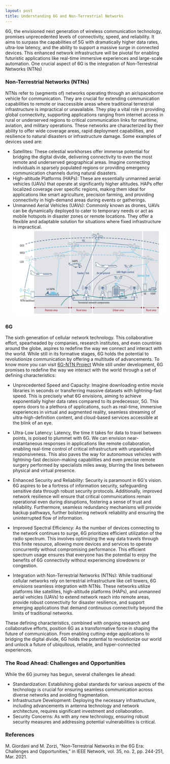 ```yaml
---
layout: post
title: Understanding 6G and Non-Terrestrial Networks
---
```

6G, the envisioned next generation of wireless communication technology, promises unprecedented levels of connectivity, speed, and reliability. It aims to surpass the capabilities of 5G with dramatically higher data rates, ultra-low latency, and the ability to support a massive surge in connected devices. This enhanced network infrastructure will be pivotal for enabling futuristic applications like real-time immersive experiences and large-scale automation. One crucial aspect of 6G is the integration of Non-Terrestrial Networks (NTNs)

### Non-Terrestrial Networks (NTNs)

NTNs refer to (segments of) networks operating through an air/spaceborne vehicle for communication. They are crucial for extending communication capabilities to remote or inaccessible areas where traditional terrestrial infrastructure is impractical or unavailable. They play a vital role in providing global connectivity, supporting applications ranging from internet access in rural or underserved regions to critical communication links for maritime, aviation, and military operations.
These networks are characterized by their ability to offer wide coverage areas, rapid deployment capabilities, and resilience to natural disasters or infrastructure damage. Some examples of devices used are:

* Satellites: These celestial workhorses offer immense potential for bridging the digital divide, delivering connectivity to even the most remote and underserved geographical areas. Imagine connecting individuals in sparsely populated regions or providing emergency communication channels during natural disasters.
* High-altitude Platforms (HAPs): These are essentially unmanned aerial vehicles (UAVs) that operate at significantly higher altitudes. HAPs offer localized coverage over specific regions, making them ideal for applications like smart agriculture, precision farming, and providing connectivity in high-demand areas during events or gatherings.
* Unmanned Aerial Vehicles (UAVs): Commonly known as drones, UAVs can be dynamically deployed to cater to temporary needs or act as mobile hotspots in disaster zones or remote locations. They offer a flexible and adaptable solution for situations where fixed infrastructure is impractical.
![Ejemplos de dispositivos NTN](../public/ntn.jpg)


### 6G
The sixth generation of cellular network technology. This collaborative effort, spearheaded by companies, research institutes, and even countries around the globe, aspires to redefine the way we connect and interact with the world. While still in its formative stages, 6G holds the potential to revolutionize communication by offering a multitude of advancements. To know more you can visit [6G-NTN Project](https://www.6g-ntn.eu/about-6g-ntn/)
While still under development, 6G promises to redefine the way we interact with the world through a set of defining characteristics:

* Unprecedented Speed and Capacity: Imagine downloading entire movie libraries in seconds or transferring massive datasets with lightning-fast speed. This is precisely what 6G envisions, aiming to achieve exponentially higher data rates compared to its predecessor, 5G. This opens doors to a plethora of applications, such as real-time, immersive experiences in virtual and augmented reality, seamless streaming of ultra-high-definition content, and cloud-based services accessible at the blink of an eye.

* Ultra-Low Latency: Latency, the time it takes for data to travel between points, is poised to plummet with 6G. We can envision near-instantaneous responses in applications like remote collaboration, enabling real-time control of critical infrastructure with unparalleled responsiveness. This also paves the way for autonomous vehicles with lightning-fast decision-making capabilities and even precise remote surgery performed by specialists miles away, blurring the lines between physical and virtual presence.

* Enhanced Security and Reliability: Security is paramount in 6G's vision. 6G aspires to be a fortress of information security, safeguarding sensitive data through robust security protocols. Additionally, improved network resilience will ensure that critical communications remain operational even during disruptions, fostering a sense of trust and reliability. Furthermore, seamless redundancy mechanisms will provide backup pathways, further bolstering network reliability and ensuring the uninterrupted flow of information.

* Improved Spectral Efficiency: As the number of devices connecting to the network continues to surge, 6G prioritizes efficient utilization of the radio spectrum. This involves optimizing the way data travels through this finite resource, allowing more devices and services to operate concurrently without compromising performance. This efficient spectrum usage ensures that everyone has the potential to enjoy the benefits of 6G connectivity without experiencing slowdowns or congestion.

* Integration with Non-Terrestrial Networks (NTNs): While traditional cellular networks rely on terrestrial infrastructure like cell towers, 6G envisions seamless integration with NTNs. These networks utilize platforms like satellites, high-altitude platforms (HAPs), and unmanned aerial vehicles (UAVs) to extend network reach into remote areas, provide robust connectivity for disaster resilience, and support emerging applications that demand continuous connectivity beyond the limits of traditional networks.

These defining characteristics, combined with ongoing research and collaborative efforts, position 6G as a transformative force in shaping the future of communication. From enabling cutting-edge applications to bridging the digital divide, 6G holds the potential to revolutionize our world and unlock a future of ubiquitous, reliable, and hyper-connected experiences.


### The Road Ahead: Challenges and Opportunities

While the 6G journey has begun, several challenges lie ahead:

* Standardization: Establishing global standards for various aspects of the technology is crucial for ensuring seamless communication across diverse networks and avoiding fragmentation.
* Infrastructure Development: Deploying the necessary infrastructure, including advancements in antenna technology and network architecture, requires significant investment and collaboration.
* Security Concerns: As with any new technology, ensuring robust security measures and addressing potential vulnerabilities is critical.

### References
M. Giordani and M. Zorzi, "Non-Terrestrial Networks in the 6G Era: Challenges and Opportunities,”
in IEEE Network, vol. 35, no. 2, pp. 244-251, Mar. 2021.

